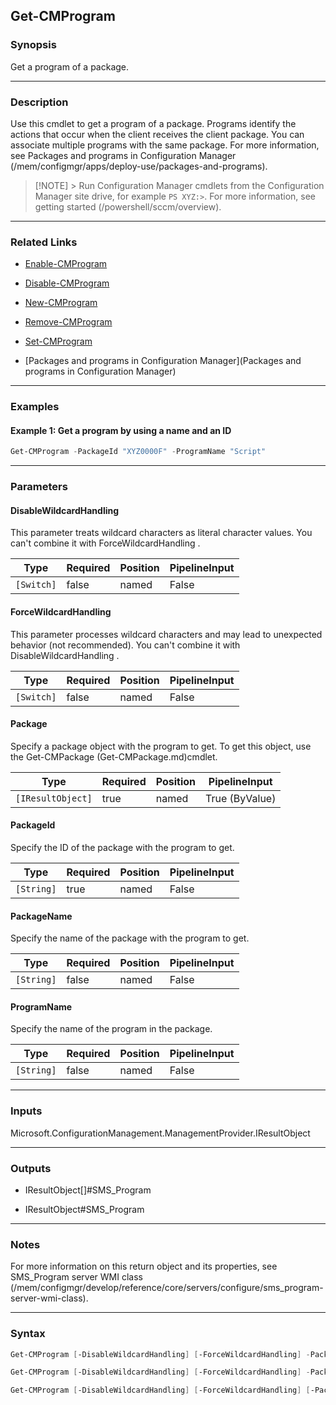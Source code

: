 Get-CMProgram
-------------




### Synopsis
Get a program of a package.



---


### Description

Use this cmdlet to get a program of a package. Programs identify the actions that occur when the client receives the client package. You can associate multiple programs with the same package. For more information, see Packages and programs in Configuration Manager (/mem/configmgr/apps/deploy-use/packages-and-programs).



> [!NOTE] > Run Configuration Manager cmdlets from the Configuration Manager site drive, for example `PS XYZ:>`. For more information, see getting started (/powershell/sccm/overview).



---


### Related Links
* [Enable-CMProgram](Enable-CMProgram)



* [Disable-CMProgram](Disable-CMProgram)



* [New-CMProgram](New-CMProgram)



* [Remove-CMProgram](Remove-CMProgram)



* [Set-CMProgram](Set-CMProgram)



* [Packages and programs in Configuration Manager](Packages and programs in Configuration Manager)





---


### Examples
#### Example 1: Get a program by using a name and an ID
```PowerShell
Get-CMProgram -PackageId "XYZ0000F" -ProgramName "Script"
```



---


### Parameters
#### **DisableWildcardHandling**

This parameter treats wildcard characters as literal character values. You can't combine it with ForceWildcardHandling .






|Type      |Required|Position|PipelineInput|
|----------|--------|--------|-------------|
|`[Switch]`|false   |named   |False        |



#### **ForceWildcardHandling**

This parameter processes wildcard characters and may lead to unexpected behavior (not recommended). You can't combine it with DisableWildcardHandling .






|Type      |Required|Position|PipelineInput|
|----------|--------|--------|-------------|
|`[Switch]`|false   |named   |False        |



#### **Package**

Specify a package object with the program to get. To get this object, use the Get-CMPackage (Get-CMPackage.md)cmdlet.






|Type             |Required|Position|PipelineInput |
|-----------------|--------|--------|--------------|
|`[IResultObject]`|true    |named   |True (ByValue)|



#### **PackageId**

Specify the ID of the package with the program to get.






|Type      |Required|Position|PipelineInput|
|----------|--------|--------|-------------|
|`[String]`|true    |named   |False        |



#### **PackageName**

Specify the name of the package with the program to get.






|Type      |Required|Position|PipelineInput|
|----------|--------|--------|-------------|
|`[String]`|false   |named   |False        |



#### **ProgramName**

Specify the name of the program in the package.






|Type      |Required|Position|PipelineInput|
|----------|--------|--------|-------------|
|`[String]`|false   |named   |False        |





---


### Inputs
Microsoft.ConfigurationManagement.ManagementProvider.IResultObject





---


### Outputs
* IResultObject[]#SMS_Program


* IResultObject#SMS_Program






---


### Notes
For more information on this return object and its properties, see SMS_Program server WMI class (/mem/configmgr/develop/reference/core/servers/configure/sms_program-server-wmi-class).



---


### Syntax
```PowerShell
Get-CMProgram [-DisableWildcardHandling] [-ForceWildcardHandling] -Package <IResultObject> [-ProgramName <String>] [<CommonParameters>]
```
```PowerShell
Get-CMProgram [-DisableWildcardHandling] [-ForceWildcardHandling] -PackageId <String> [-ProgramName <String>] [<CommonParameters>]
```
```PowerShell
Get-CMProgram [-DisableWildcardHandling] [-ForceWildcardHandling] [-PackageName <String>] [-ProgramName <String>] [<CommonParameters>]
```
